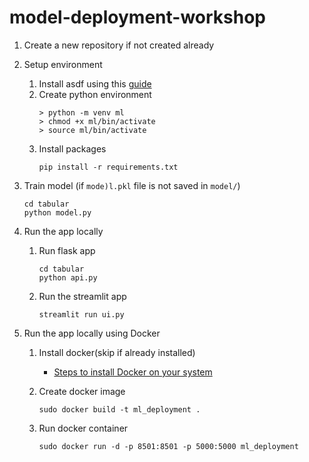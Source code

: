 # model-deployment-workshop

1. Create a new repository if not created already

2. Setup environment
    1. Install asdf using this [guide](https://asdf-vm.com/guide/getting-started.html)
    2. Create python environment
        ```
        > python -m venv ml
        > chmod +x ml/bin/activate
        > source ml/bin/activate
        ```
    3. Install packages
        ```
        pip install -r requirements.txt
        ```

3. Train model (if `mode)l.pkl` file is not saved in `model/`)
    ```
    cd tabular
    python model.py
    ```


4. Run the app locally
    1. Run flask app
        ```
        cd tabular
        python api.py
        ```
    2. Run the streamlit app
        ```
        streamlit run ui.py
        ```

5. Run the app locally using Docker
    1. Install docker(skip if already installed)
        - [Steps to install Docker on your system](https://docs.docker.com/engine/install/ubuntu/)
        
    1. Create docker image
        ```
        sudo docker build -t ml_deployment .
        ```
    2. Run docker container
        ```
        sudo docker run -d -p 8501:8501 -p 5000:5000 ml_deployment
        ```